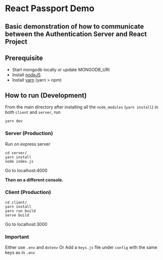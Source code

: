 # React Passport Demo

## Basic demonstration of how to communicate between the Authentication Server and React Project

## Prerequisite

- Start mongodb locally or update MONGODB_URI
- Install [nodeJS](https://nodejs.org/en/download/)
- Install [yarn](https://classic.yarnpkg.com/en/docs/install) (yarn > npm)

## How to run (Development)

From the main directory after installing all the `node_modules` (`yarn install`) in both `client` and `server`, run

```
yarn dev
```

### Server (Production)

Run on express server

```
cd server/
yarn install
node index.js
```

Go to localhost:4000

**Then on a different console.**

### Client (Production)

```
cd client/
yarn install
yarn run build
serve build
```

Go to localhost:3000

### Important

Either use `.env` and `dotenv`
Or
Add a `keys.js` file under `config` with the same keys as in `.env`
